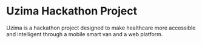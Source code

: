 # Uzima Hackathon Project
Uzima is a hackathon project designed to make healthcare more accessible and intelligent through a mobile smart van and a web platform.

